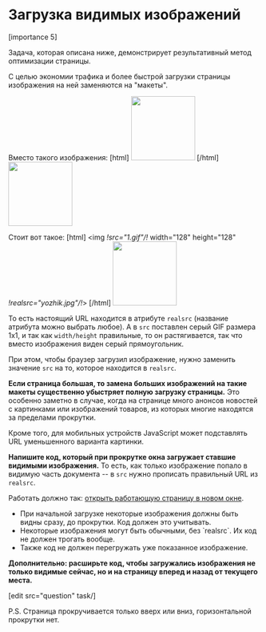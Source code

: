 # Загрузка видимых изображений

[importance 5]

Задача, которая описана ниже, демонстрирует результативный метод оптимизации страницы.

С целью экономии трафика и более быстрой загрузки страницы изображения на ней заменяются на "макеты".

Вместо такого изображения:
[html]
<img src="yozhik.jpg" width="128" height="128">
[/html]
<img src="http://js.cx/clipart/yozhik.jpg" width="128" height="128">


Стоит вот такое:
[html]
<img *!*src="1.gif"*/!* width="128" height="128" *!*realsrc="yozhik.jpg"*/!*>
[/html]
<img src="http://js.cx/lazyimg/1.gif" width="128" height="128">

То есть настоящий URL находится в атрибуте `realsrc` (название атрибута можно выбрать любое). А в `src` поставлен серый GIF размера 1x1, и так как `width/height` правильные, то он растягивается, так что вместо изображения виден серый прямоугольник. 

При этом, чтобы браузер загрузил изображение, нужно заменить значение `src` на то, которое находится в `realsrc`.

**Если страница большая, то замена больших изображений на такие макеты существенно убыстряет полную загрузку страницы.** Это особенно заметно в случае, когда на странице много анонсов новостей с картинками или изображений товаров, из которых многие находятся за пределами прокрутки.

 Кроме того, для мобильных устройств JavaScript может подставлять URL уменьшенного варианта картинки.

**Напишите код, который при прокрутке окна загружает ставшие видимыми изображения.** То есть, как только изображение попало в видимую часть документа -- в `src` нужно прописать правильный URL из `realsrc`. 

Работать должно так: <a target="_blank" href="/files/tutorial/browser/events/lazyimg/index.html">открыть работающую страницу в новом окне</a>.

<ul>
<li>При начальной загрузке некоторые изображения должны быть видны сразу, до прокрутки. Код должен это учитывать.</li>
<li>Некоторые изображения могут быть обычными, без `realsrc`. Их код не должен трогать вообще.</li>
<li>Также код не должен перегружать уже показанное изображение.</li>
</ul>

**Дополнительно: расширьте код, чтобы загружались изображения не только видимые сейчас, но и на страницу вперед и назад от текущего места.**

[edit src="question" task/]


P.S. Страница прокручивается только вверх или вниз, горизонтальной прокрутки нет.